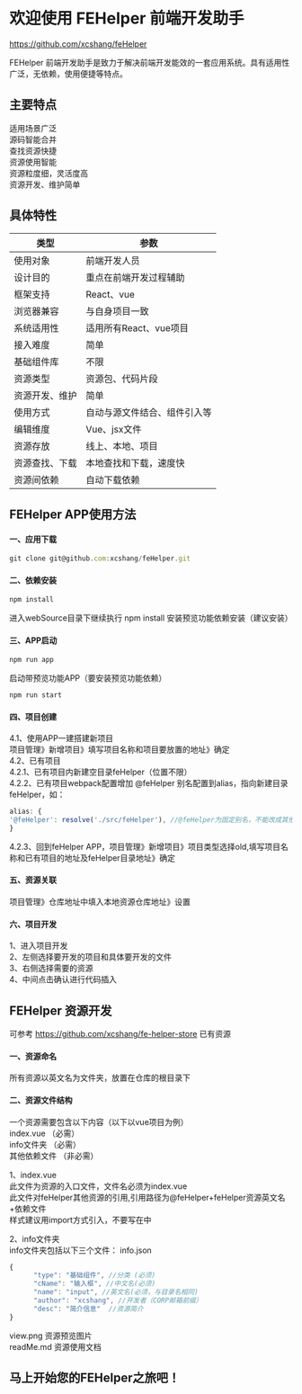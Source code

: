 # 欢迎使用 FEHelper 前端开发助手

https://github.com/xcshang/feHelper

 FEHelper 前端开发助手是致力于解决前端开发能效的一套应用系统。具有适用性广泛，无依赖，使用便捷等特点。


## 主要特点

适用场景广泛  
源码智能合并  
查找资源快捷  
资源使用智能  
资源粒度细，灵活度高  
资源开发、维护简单

## 具体特性

类型  | 参数
------------- | -------------
使用对象|前端开发人员
设计目的|重点在前端开发过程辅助
框架支持  | React、vue
浏览器兼容  | 与自身项目一致
系统适用性|适用所有React、vue项目
接入难度|简单
基础组件库|不限
资源类型|资源包、代码片段
资源开发、维护|简单
使用方式|自动与源文件结合、组件引入等
编辑维度|Vue、jsx文件
资源存放|线上、本地、项目
资源查找、下载|本地查找和下载，速度快
资源间依赖|自动下载依赖

## FEHelper APP使用方法

#### 一、应用下载
```javascript
git clone git@github.com:xcshang/feHelper.git
```

#### 二、依赖安装
```javascript
npm install
```
进入webSource目录下继续执行 npm install 安装预览功能依赖安装（建议安装）

#### 三、APP启动
```javascript
npm run app
```
启动带预览功能APP（要安装预览功能依赖）
```javascript
npm run start
```
#### 四、项目创建

4.1、使用APP一建搭建新项目  
项目管理》新增项目》填写项目名称和项目要放置的地址》确定  
4.2、已有项目  
4.2.1、已有项目内新建空目录feHelper（位置不限）  
4.2.2、已有项目webpack配置增加 @feHelper 别名配置到alias，指向新建目录feHelper，如：
```javascript
alias: {
'@feHelper': resolve('./src/feHelper'), //@feHelper为固定别名，不能改成其他的
}
```
4.2.3、回到feHelper APP，项目管理》新增项目》项目类型选择old,填写项目名称和已有项目的地址及feHelper目录地址》确定  

#### 五、资源关联  
项目管理》仓库地址中填入本地资源仓库地址》设置  
#### 六、项目开发  
1、进入项目开发  
2、左侧选择要开发的项目和具体要开发的文件  
3、右侧选择需要的资源  
4、中间点击确认进行代码插入  

## FEHelper 资源开发
可参考 https://github.com/xcshang/fe-helper-store 已有资源

#### 一、资源命名  
所有资源以英文名为文件夹，放置在仓库的根目录下  

#### 二、资源文件结构  
一个资源需要包含以下内容（以下以vue项目为例）  
index.vue （必需）  
info文件夹 （必需）  
其他依赖文件 （非必需）  

1、index.vue   
此文件为资源的入口文件，文件名必须为index.vue  
此文件对feHelper其他资源的引用,引用路径为@feHelper+feHelper资源英文名+依赖文件  
样式建议用import方式引入，不要写在<style></style>中  

2、info文件夹  
info文件夹包括以下三个文件：
info.json 
```javascript
{
      "type": "基础组件", //分类 (必须)
      "cName": "输入框", //中文名(必须)
      "name": "input", //英文名(必须，与目录名相同)
      "author": "xcshang", //开发者（CORP邮箱前缀）
      "desc": "简介信息"  //资源简介
}
```
view.png 资源预览图片    
readMe.md 资源使用文档

## 马上开始您的FEHelper之旅吧！
